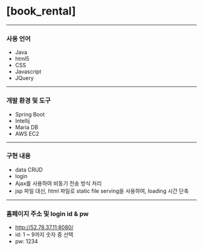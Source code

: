 # [book_rental]
---
### 사용 언어
* Java
* html5
* CSS
* Javascript
* JQuery
---

### 개발 환경 및 도구
* Spring Boot
* Intellij
* Maria DB
* AWS EC2
---

### 구현 내용
* data CRUD
* login
* Ajax를 사용하여 비동기 전송 방식 처리
* jsp 파일 대신, html 파일로 static file serving을 사용하여, loading 시간 단축
--- 

### 홈페이지 주소 및 login id & pw
* http://52.78.37.11:8080/
* id: 1 ~ 9까지 숫자 중 선택 
* pw: 1234 
